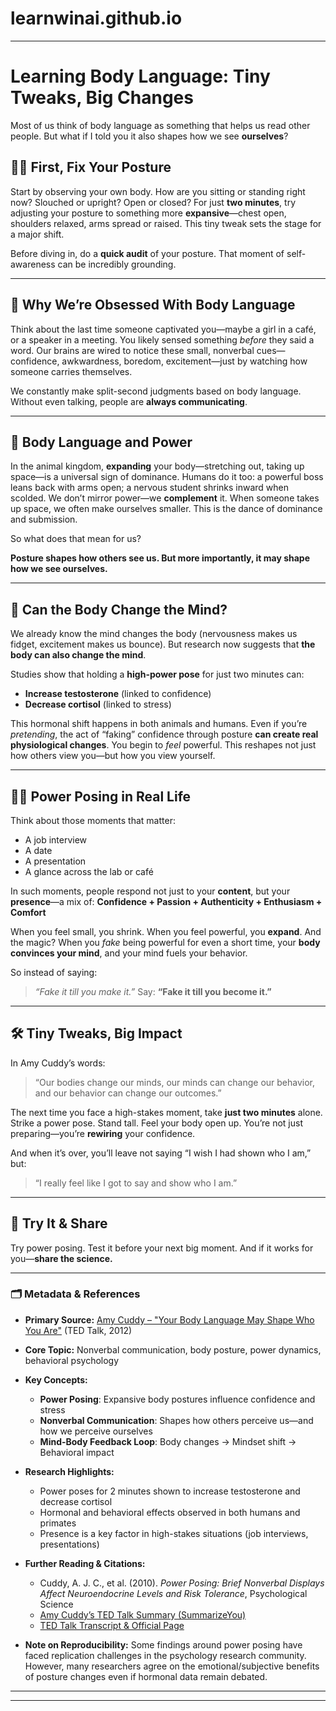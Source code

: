 # learnwinai.github.io

--- 
# **Learning Body Language: Tiny Tweaks, Big Changes**

Most of us think of body language as something that helps us read other people. But what if I told you it also shapes how we see **ourselves**?

## 🧍‍♂️ First, Fix Your Posture

Start by observing your own body. How are you sitting or standing right now? Slouched or upright? Open or closed? For just **two minutes**, try adjusting your posture to something more **expansive**—chest open, shoulders relaxed, arms spread or raised. This tiny tweak sets the stage for a major shift.

Before diving in, do a **quick audit** of your posture. That moment of self-awareness can be incredibly grounding.

---

## 👀 Why We’re Obsessed With Body Language

Think about the last time someone captivated you—maybe a girl in a café, or a speaker in a meeting. You likely sensed something *before* they said a word. Our brains are wired to notice these small, nonverbal cues—confidence, awkwardness, boredom, excitement—just by watching how someone carries themselves.

We constantly make split-second judgments based on body language. Without even talking, people are **always communicating**.

---

## 🦍 Body Language and Power

In the animal kingdom, **expanding** your body—stretching out, taking up space—is a universal sign of dominance. Humans do it too: a powerful boss leans back with arms open; a nervous student shrinks inward when scolded. We don’t mirror power—we **complement** it. When someone takes up space, we often make ourselves smaller. This is the dance of dominance and submission.

So what does that mean for us?

**Posture shapes how others see us. But more importantly, it may shape how we see ourselves.**

---

## 🧠 Can the Body Change the Mind?

We already know the mind changes the body (nervousness makes us fidget, excitement makes us bounce). But research now suggests that **the body can also change the mind**.

Studies show that holding a **high-power pose** for just two minutes can:

* **Increase testosterone** (linked to confidence)
* **Decrease cortisol** (linked to stress)

This hormonal shift happens in both animals and humans. Even if you’re *pretending*, the act of “faking” confidence through posture **can create real physiological changes**. You begin to *feel* powerful. This reshapes not just how others view you—but how you view yourself.

---

## 🧑‍⚖️ Power Posing in Real Life

Think about those moments that matter:

* A job interview
* A date
* A presentation
* A glance across the lab or café

In such moments, people respond not just to your **content**, but your **presence**—a mix of:
**Confidence + Passion + Authenticity + Enthusiasm + Comfort**

When you feel small, you shrink. When you feel powerful, you **expand**. And the magic? When you *fake* being powerful for even a short time, your **body convinces your mind**, and your mind fuels your behavior.

So instead of saying:

> *“Fake it till you make it.”*
> Say:
> **“Fake it till you become it.”**

---

## 🛠 Tiny Tweaks, Big Impact

In Amy Cuddy’s words:

> “Our bodies change our minds, our minds can change our behavior, and our behavior can change our outcomes.”

The next time you face a high-stakes moment, take **just two minutes** alone. Strike a power pose. Stand tall. Feel your body open up. You’re not just preparing—you’re **rewiring** your confidence.

And when it’s over, you’ll leave not saying “I wish I had shown who I am,” but:

> “I really feel like I got to say and show who I am.”

---

## 💬 Try It & Share

Try power posing. Test it before your next big moment. And if it works for you—**share the science.**

---

### 🗂️ **Metadata & References**

* **Primary Source:**
  [Amy Cuddy – "Your Body Language May Shape Who You Are"](https://www.youtube.com/watch?v=Ks-_Mh1QhMc) (TED Talk, 2012)

* **Core Topic:**
  Nonverbal communication, body posture, power dynamics, behavioral psychology

* **Key Concepts:**

  * **Power Posing**: Expansive body postures influence confidence and stress
  * **Nonverbal Communication**: Shapes how others perceive us—and how we perceive ourselves
  * **Mind-Body Feedback Loop**: Body changes → Mindset shift → Behavioral impact

* **Research Highlights:**

  * Power poses for 2 minutes shown to increase testosterone and decrease cortisol
  * Hormonal and behavioral effects observed in both humans and primates
  * Presence is a key factor in high-stakes situations (job interviews, presentations)

* **Further Reading & Citations:**

  * Cuddy, A. J. C., et al. (2010). *Power Posing: Brief Nonverbal Displays Affect Neuroendocrine Levels and Risk Tolerance*, Psychological Science
  * [Amy Cuddy’s TED Talk Summary (SummarizeYou)](https://summarizeyou.com/video-2152-your-body-language-may-shape-who-you-are-amy-cuddy-ted)
  * [TED Talk Transcript & Official Page](https://www.ted.com/talks/amy_cuddy_your_body_language_may_shape_who_you_are)

* **Note on Reproducibility:**
  Some findings around power posing have faced replication challenges in the psychology research community. However, many researchers agree on the emotional/subjective benefits of posture changes even if hormonal data remain debated.

---


---